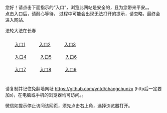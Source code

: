 您好！请点击下面指示的“入口”，浏览此网站是安全的，且为您带来平安。。 <br/>
点击入口后，请耐心等待， 过程中可能会出现无法打开的提示，请忽略，最终会进入网站. </br>

法轮大法在长春<br/>
<div style="padding:10px"><a style="margin:20px" target="_blank" href="https://d15i8imvw8sojp.cloudfront.net/2Qpsp?qytdysjt" id="ccLink1" rel="nofollow">入口1</a> <a target="_blank" style="margin:20px" href="https://d15o5amsrkm3a7.cloudfront.net/2Qpsp?ticuvom" id="ccLink2" rel="nofollow">入口2</a> <a style="margin:20px" target="_blank" href="https://d1cugsr3ca3ieu.cloudfront.net/2Qpsp?hmjpennr" id="ccLink3" rel="nofollow">入口3</a></div>

<div style="padding:10px" ><a style="margin:20px" target="_blank" href="https://d15i8imvw8sojp.cloudfront.net/2Qpsp?qytdysjt" id="ccLink4" rel="nofollow">入口4</a> <a style="margin:20px" href="https://d15o5amsrkm3a7.cloudfront.net/2Qpsp?ticuvom" target="_blank" id="ccLink5" rel="nofollow">入口5</a> <a style="margin:20px" href="https://d1cugsr3ca3ieu.cloudfront.net/2Qpsp?hmjpennr" target="_blank" id="ccLink6" rel="nofollow">入口6</a></div>

<div style="padding:10px"><a style="margin:20px" target="_blank" href="https://d15i8imvw8sojp.cloudfront.net/2Qpsp?qytdysjt" id="ccLink7" rel="nofollow">入口7</a> <a style="margin:20px" href="https://d15o5amsrkm3a7.cloudfront.net/2Qpsp?ticuvom" target="_blank" id="ccLink8" rel="nofollow">入口8</a> <a style="margin:20px" target="_blank" href="https://d1cugsr3ca3ieu.cloudfront.net/2Qpsp?hmjpennr" id="ccLink9" rel="nofollow">入口9</a></div>

<br/>



请复制并记住免翻墙网址 https://github.com/yntd/changchunzx (http后一定要加s)，在电脑或手机的浏览器均可访问。。<br/>

微信如提示停止访问该网页，须先点击右上角，选择浏览器打开。
